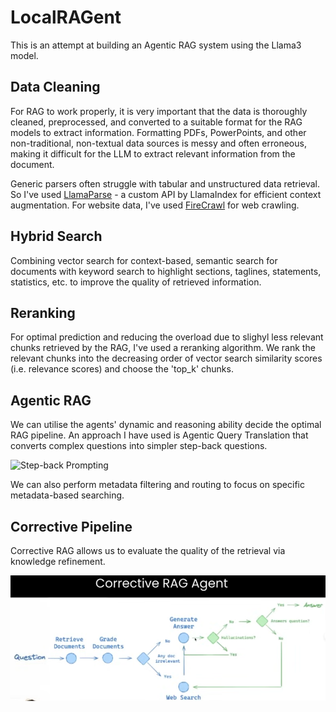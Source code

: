 # LocalRAGent

This is an attempt at building an Agentic RAG system using the Llama3 model.

## Data Cleaning

For RAG to work properly, it is very important that the data is thoroughly cleaned, preprocessed, and converted to a suitable format for the RAG models to extract information. Formatting PDFs, PowerPoints, and other non-traditional, non-textual data sources is messy and often erroneous, making it difficult for the LLM to extract relevant information from the document.

Generic parsers often struggle with tabular and unstructured data retrieval. So I've used [LlamaParse](https://github.com/run-llama/llama_parse) - a custom API by LlamaIndex for efficient context augmentation. For website data, I've used [FireCrawl](https://www.firecrawl.dev/) for web crawling. 

## Hybrid Search

Combining vector search for context-based, semantic search for documents with keyword search to highlight sections, taglines, statements, statistics, etc. to improve the quality of retrieved information. 

## Reranking

For optimal prediction and reducing the overload due to slighyl less relevant chunks retrieved by the RAG, I've used a reranking algorithm. We rank the relevant chunks into the decreasing order of vector search similarity scores (i.e. relevance scores) and choose the 'top_k' chunks. 

## Agentic RAG

We can utilise the agents' dynamic and reasoning ability decide the optimal RAG pipeline. An approach I have used is Agentic Query Translation that converts complex questions into simpler step-back questions.

![Step-back Prompting](https://www.wiz.ai/content/uploads/2023/11/%E8%9E%A2%E5%B9%95%E6%88%AA%E5%9C%96-2023-11-09-%E4%B8%8B%E5%8D%882.27.25-1-1024x288.png)

We can also perform metadata filtering and routing to focus on specific metadata-based searching.

## Corrective Pipeline

Corrective RAG allows us to evaluate the quality of the retrieval via knowledge refinement. 

![Corrective RAG](data/static/image.png)